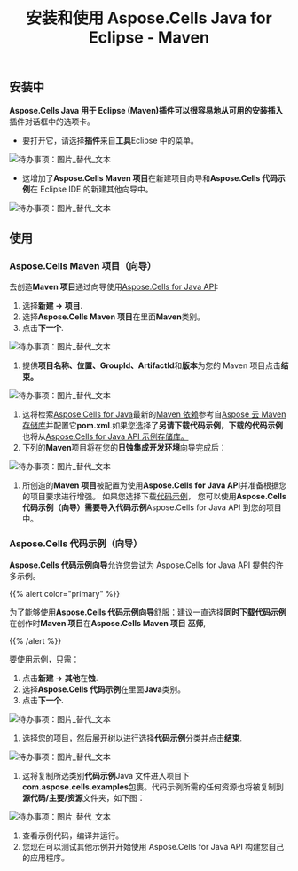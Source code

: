 ﻿---
title: 安装和使用 Aspose.Cells Java for Eclipse - Maven
type: docs
weight: 10
url: /zh/java/installing-and-using-aspose-cells-java-for-eclipse-maven/
---
## **安装中**

**Aspose.Cells Java 用于 Eclipse (Maven)**插件可以很容易地从可用的安装**插入**插件对话框中的选项卡。

- 要打开它，请选择**插件**来自**工具**Eclipse 中的菜单。

![待办事项：图片_替代_文本](installing-and-using-aspose-cells-java-for-eclipse-maven_1)

- 这增加了**Aspose.Cells Maven 项目**在新建项目向导和**Aspose.Cells 代码示例**在 Eclipse IDE 的新建其他向导中。

![待办事项：图片_替代_文本](project_1.png)

## **使用**

### **Aspose.Cells Maven 项目（向导）**

去创造**Maven 项目**通过向导使用[Aspose.Cells for Java API](https://products.aspose.com/cells/java/):

1. 选择**新建 -> 项目**.
1. 选择**Aspose.Cells Maven 项目**在里面**Maven**类别。
1. 点击**下一个**.

![待办事项：图片_替代_文本](project_2.png)

1. 提供**项目名称、位置、GroupId、ArtifactId**和**版本**为您的 Maven 项目点击**结束。**

![待办事项：图片_替代_文本](project_3.png)

1. 这将检索[Aspose.Cells for Java](https://products.aspose.com/cells/java/)最新的[Maven 依赖](https://repository.aspose.com/webapp/#/artifacts/browse/tree/General/repo/com/aspose/aspose-cells)参考自[Aspose 云 Maven 存储库](https://repository.aspose.com/webapp/#/artifacts/browse/tree/General/repo)并配置它**pom.xml**.如果您选择了**另请下载代码示例，**下载的**代码示例**也将从[Aspose.Cells for Java API 示例存储库。](https://github.com/aspose-cells/Aspose.Cells-for-Java)
1. 下列的**Maven**项目将在您的**日蚀集成开发环境**向导完成后：

![待办事项：图片_替代_文本](project_4.png)

1. 所创造的**Maven 项目**被配置为使用**Aspose.Cells for Java API**并准备根据您的项目要求进行增强。
如果您选择下载[代码示例](https://github.com/aspose-cells/Aspose.Cells-for-Java)， 您可以使用**Aspose.Cells 代码示例（向导）**需要导入**代码示例**Aspose.Cells for Java API 到您的项目中。

### **Aspose.Cells 代码示例（向导）**

**Aspose.Cells 代码示例向导**允许您尝试为 Aspose.Cells for Java API 提供的许多示例。

{{% alert color="primary" %}}

为了能够使用**Aspose.Cells 代码示例向导**舒服：建议一直选择**同时下载代码示例**在创作时**Maven 项目**在**Aspose.Cells Maven 项目** **巫师**,

{{% /alert %}}

要使用示例，只需：

1. 点击**新建 -> 其他**在**蚀**.
1. 选择**Aspose.Cells 代码示例**在里面**Java**类别。
1. 点击**下一个**.  

![待办事项：图片_替代_文本](example_1.png)

1. 选择您的项目，然后展开树以进行选择**代码示例**分类并点击**结束**.

![待办事项：图片_替代_文本](example_2.png)

1. 这将复制所选类别**代码示例**Java 文件进入项目下**com.aspose.cells.examples**包裹。代码示例所需的任何资源也将被复制到**源代码/主要/资源**文件夹，如下图：

![待办事项：图片_替代_文本](example_3.png)

1. 查看示例代码，编译并运行。
1. 您现在可以测试其他示例并开始使用 Aspose.Cells for Java API 构建您自己的应用程序。

